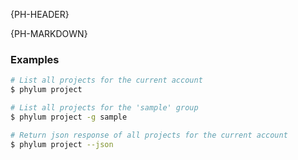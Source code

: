 {PH-HEADER}

{PH-MARKDOWN}

### Examples

```sh
# List all projects for the current account
$ phylum project

# List all projects for the 'sample' group
$ phylum project -g sample

# Return json response of all projects for the current account
$ phylum project --json
```
